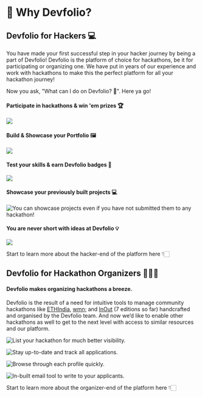 # 🤔 Why Devfolio?

## Devfolio for Hackers 💻

You have made your first successful step in your hacker journey by being a part of Devfolio! Devfolio is the platform of choice for hackathons, be it for participating or organizing one. We have put in years of our experience and work with hackathons to make this the perfect platform for all your hackathon journey!

Now you ask, "What can I do on Devfolio? 🤔". Here ya go!

#### Participate in hackathons & win 'em prizes 🏆

![](../.gitbook/assets/image%20%2879%29.png)

#### Build & Showcase your Portfolio 🖼️

![](../.gitbook/assets/image%20%2887%29.png)

#### Test your skills & earn Devfolio badges 🏅

![](../.gitbook/assets/image%20%2875%29.png)

#### Showcase your previously built projects 💻

![You can showcase projects even if you have not submitted them to any hackathon!](../.gitbook/assets/image%20%2893%29.png)

#### You are never short with ideas at Devfolio 💡

![](../.gitbook/assets/image%20%2897%29.png)

Start to learn more about the hacker-end of the platform here 👇🏻

## Devfolio for Hackathon Organizers 🤹🏻‍♂️

#### Devfolio makes organizing hackathons a breeze.

Devfolio is the result of a need for intuitive tools to manage community hackathons like [ETHIndia](http://ethindia.co/), [wmn;](https://wmn.community/) and [InOut](http://hackinout.co/) \(7 editions so far\) handcrafted and organised by the Devfolio team. And now we’d like to enable other hackathons as well to get to the next level with access to similar resources and our platform.

![List your hackathon for much better visibility.](https://paper-attachments.dropbox.com/s_EC756F725F722BE94AD6EAF2936AE8E1CD7C7FCA9F39008B5476A130D7EE4B13_1568481116919_Screen+Shot+2019-09-14+at+10.13.53+PM.png)

![Stay up-to-date and track all applications.](https://paper-attachments.dropbox.com/s_DF39119415D48D75A41A3100993F6D58FD194B951BE3C3AAB4AD2039B88A3347_1566654262029_Screen+Shot+2019-08-24+at+7.13.42+PM.png)

![Browse through each profile quickly.](../.gitbook/assets/image%20%282%29.png)

![In-built email tool to write to your applicants.](../.gitbook/assets/image%20%2817%29.png)

Start to learn more about the organizer-end of the platform here 👇🏻



